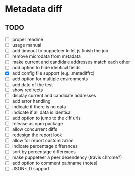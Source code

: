 # Metadata diff

## TODO

- [ ] proper readme
- [ ] usage manual
- [ ] add timeout to puppeteer to let js finish the job
- [ ] remove microdata from metadata
- [ ] make current and candidate addresses match each other
- [ ] add option to hide identical fields
- [x] add config file support (e.g. .metadiffrc)
- [ ] add option for multiple environments
- [ ] add date of the test
- [ ] show redirects
- [ ] display current and candidate addresses
- [ ] add error handling
- [ ] indicate if there is no data
- [ ] indicate if all data is identical
- [ ] add option to jump to the diff urls
- [ ] release as npm package
- [ ] allow concurrent diffs
- [ ] redesign the report look
- [ ] allow for report customization
- [ ] indicate percentage differences
- [ ] sort by percentage differences
- [ ] make puppeteer a peer dependency (travis chrome?)
- [ ] add option to comment pathname (notes)
- [ ] JSON-LD support